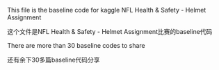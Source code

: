 This file is the baseline code for kaggle NFL Health & Safety - Helmet Assignment

这个文件是NFL Health & Safety - Helmet Assignment比赛的baseline代码

There are more than 30 baseline codes to share

还有余下30多篇baseline代码分享
